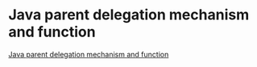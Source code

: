 # Java parent delegation mechanism and function
[Java parent delegation mechanism and function](https://aiwithcloud.com/2022/09/19/java_parent_delegation_mechanism_and_function/)